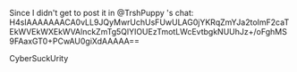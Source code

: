 Since I didn't get to post it in @TrshPuppy 's chat: H4sIAAAAAAACA0vLL9JQyMwrUchUsFUwULAG0jYKRqZmYJa2toImF2caTEkWVEkWXEkWVAlnckZmTg5QlYIOUEzTmotLWcEvtbgkNUUhJz+/oFghMS9FAaxGT0+PCwAU0giXdAAAAA==

CyberSuckUrity